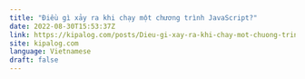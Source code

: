 ```yaml
---
title: "Điều gì xảy ra khi chạy một chương trình JavaScript?"
date: 2022-08-30T15:53:37Z
link: https://kipalog.com/posts/Dieu-gi-xay-ra-khi-chay-mot-chuong-trinh-JavaScript?utm_medium=RSS&utm_source=news.12bit.vn
site: kipalog.com
language: Vietnamese
draft: false
---
```

